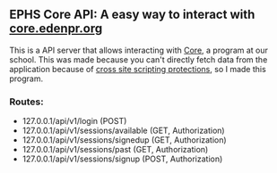 EPHS Core API: A easy way to interact with [core.edenpr.org](https://edenprairie_students.na.rapidbiz.com/)
---
This is a API server that allows interacting with [Core](https://edenprairie_students.na.rapidbiz.com/), a program at our school.
This was made because you can't directly fetch data from the application because of [cross site scripting protections](https://en.wikipedia.org/wiki/Cross-site_scripting), so I made this program.

### Routes:
* 127.0.0.1/api/v1/login (POST)
* 127.0.0.1/api/v1/sessions/available (GET, Authorization)
* 127.0.0.1/api/v1/sessions/signedup (GET, Authorization)
* 127.0.0.1/api/v1/sessions/past (GET, Authorization)
* 127.0.0.1/api/v1/sessions/signup (POST, Authorization)